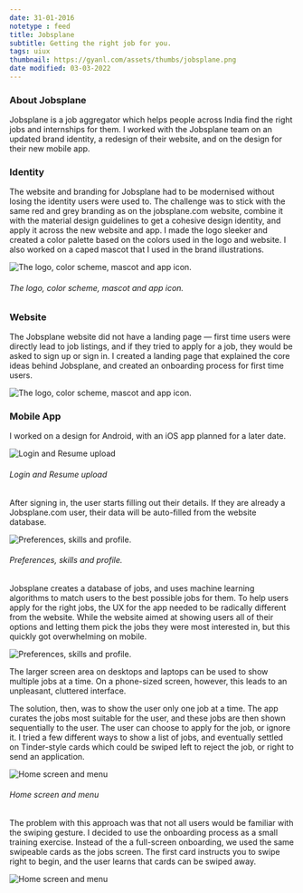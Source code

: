 ```yaml
---
date: 31-01-2016
notetype : feed
title: Jobsplane
subtitle: Getting the right job for you.
tags: uiux
thumbnail: https://gyanl.com/assets/thumbs/jobsplane.png
date modified: 03-03-2022
---
```


### About Jobsplane

Jobsplane is a job aggregator which helps people across India find the right jobs and internships for them. I worked with the Jobsplane team on an updated brand identity, a redesign of their website, and on the design for their new mobile app.

### Identity

The website and branding for Jobsplane had to be modernised without losing the identity users were used to. The challenge was to stick with the same red and grey branding as on the jobsplane.com website, combine it with the material design guidelines to get a cohesive design identity, and apply it across the new website and app. I made the logo sleeker and created a color palette based on the colors used in the logo and website. I also worked on a caped mascot that I used in the brand illustrations.

![The logo, color scheme, mascot and app icon.](https://gyanl.com/assets/jobsplane-logo.png)

###### The logo, color scheme, mascot and app icon.

### Website

The Jobsplane website did not have a landing page — first time users were directly lead to job listings, and if they tried to apply for a job, they would be asked to sign up or sign in. I created a landing page that explained the core ideas behind Jobsplane, and created an onboarding process for first time users.

![The logo, color scheme, mascot and app icon.](https://gyanl.com/assets/jobsplane-webpage.png)

### Mobile App

I worked on a design for Android, with an iOS app planned for a later date.

![Login and Resume upload](https://gyanl.com/assets/jobsplane-app1.png)

###### Login and Resume upload

After signing in, the user starts filling out their details. If they are already a Jobsplane.com user, their data will be auto-filled from the website database.

![Preferences, skills and profile.](https://gyanl.com/assets/jobsplane-app2.png)

###### Preferences, skills and profile.

Jobsplane creates a database of jobs, and uses machine learning algorithms to match users to the best possible jobs for them. To help users apply for the right jobs, the UX for the app needed to be radically different from the website. While the website aimed at showing users all of their options and letting them pick the jobs they were most interested in, but this quickly got overwhelming on mobile.

![Preferences, skills and profile.](https://gyanl.com/assets/jobsplane-webmob.png)

The larger screen area on desktops and laptops can be used to show multiple jobs at a time. On a phone-sized screen, however, this leads to an unpleasant, cluttered interface.

The solution, then, was to show the user only one job at a time. The app curates the jobs most suitable for the user, and these jobs are then shown sequentially to the user. The user can choose to apply for the job, or ignore it. I tried a few different ways to show a list of jobs, and eventually settled on Tinder-style cards which could be swiped left to reject the job, or right to send an application.

![Home screen and menu](https://gyanl.com/assets/jobsplane-app3.png)

###### Home screen and menu

The problem with this approach was that not all users would be familiar with the swiping gesture. I decided to use the onboarding process as a small training exercise. Instead of the a full-screen onboarding, we used the same swipeable cards as the jobs screen. The first card instructs you to swipe right to begin, and the user learns that cards can be swiped away.

![Home screen and menu](https://gyanl.com/assets/jobsplane-app0.png)
